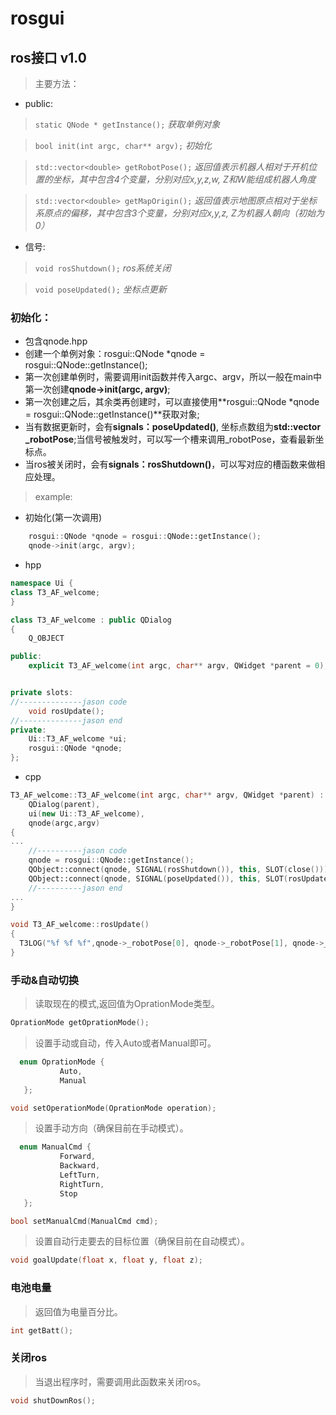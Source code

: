 # rosgui
## ros接口 v1.0
> 主要方法：
- public:

> `static QNode * getInstance();`
*获取单例对象*

> `bool init(int argc, char** argv);`
*初始化*

> `std::vector<double> getRobotPose();`
*返回值表示机器人相对于开机位置的坐标，其中包含4个变量，分别对应x,y,z,w, Z和W能组成机器人角度*

> `std::vector<double> getMapOrigin();`
*返回值表示地图原点相对于坐标系原点的偏移，其中包含3个变量，分别对应x,y,z, Z为机器人朝向（初始为0）*

- 信号:

> `void rosShutdown();`
*ros系统关闭*
    
> `void poseUpdated();`
*坐标点更新*


### 初始化：
- 包含qnode.hpp
- 创建一个单例对象：rosgui::QNode *qnode = rosgui::QNode::getInstance();
- 第一次创建单例时，需要调用init函数并传入argc、argv，所以一般在main中第一次创建**qnode->init(argc, argv)**;
- 第一次创建之后，其余类再创建时，可以直接使用**rosgui::QNode *qnode = rosgui::QNode::getInstance()**获取对象;
- 当有数据更新时，会有**signals：poseUpdated()**, 坐标点数组为**std::vector<double> _robotPose**;当信号被触发时，可以写一个槽来调用_robotPose，查看最新坐标点。
- 当ros被关闭时，会有**signals：rosShutdown()**，可以写对应的槽函数来做相应处理。
> example:
- 初始化(第一次调用)
```cpp
    rosgui::QNode *qnode = rosgui::QNode::getInstance();
    qnode->init(argc, argv);
```
- hpp
```cpp
namespace Ui {
class T3_AF_welcome;
}

class T3_AF_welcome : public QDialog
{
    Q_OBJECT

public:
    explicit T3_AF_welcome(int argc, char** argv, QWidget *parent = 0);


private slots:
//--------------jason code
    void rosUpdate();
//--------------jason end
private:
    Ui::T3_AF_welcome *ui;
    rosgui::QNode *qnode;
};
```
- cpp
```cpp
T3_AF_welcome::T3_AF_welcome(int argc, char** argv, QWidget *parent) :
    QDialog(parent),
    ui(new Ui::T3_AF_welcome),
    qnode(argc,argv)
{
...
    //----------jason code
    qnode = rosgui::QNode::getInstance();
    QObject::connect(qnode, SIGNAL(rosShutdown()), this, SLOT(close()));
    QObject::connect(qnode, SIGNAL(poseUpdated()), this, SLOT(rosUpdate()));
    //----------jason end
...
}

void T3_AF_welcome::rosUpdate()
{
  T3LOG("%f %f %f",qnode->_robotPose[0], qnode->_robotPose[1], qnode->_robotPose[2]);
}
```

### 手动&自动切换

> 读取现在的模式,返回值为OprationMode类型。
```cpp
OprationMode getOprationMode();
```

> 设置手动或自动，传入Auto或者Manual即可。
```cpp
  enum OprationMode {
           Auto,
           Manual
   };

void setOperationMode(OprationMode operation);
```

> 设置手动方向（确保目前在手动模式）。
```cpp
  enum ManualCmd {
           Forward,
           Backward,
           LeftTurn,
           RightTurn,
           Stop
   };

bool setManualCmd(ManualCmd cmd);
```

> 设置自动行走要去的目标位置（确保目前在自动模式）。
```cpp
void goalUpdate(float x, float y, float z);
```

### 电池电量
> 返回值为电量百分比。
```cpp
int getBatt();
```

### 关闭ros
> 当退出程序时，需要调用此函数来关闭ros。
```cpp
void shutDownRos();
```



